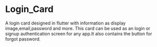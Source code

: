 # Login_Card
A login card designed in flutter with information as display image,email,password and more.
This card can be used as an login or signup authentication screen for any app.It also contains the button for forgot password.
